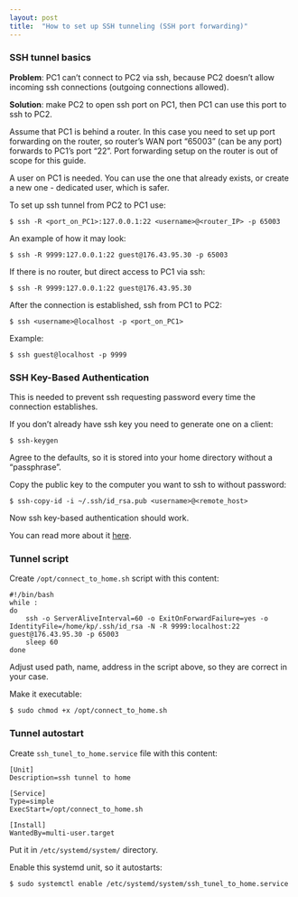 ```yaml
---
layout: post
title:  "How to set up SSH tunneling (SSH port forwarding)"
---
```


### SSH tunnel basics

**Problem**: PC1 can’t connect to PC2 via ssh, because PC2 doesn’t allow incoming ssh connections (outgoing connections allowed).

**Solution**: make PC2 to open ssh port on PC1, then PC1 can use this port to ssh to PC2.

Assume that PC1 is behind a router. In this case you need to set up port forwarding on the router, so router’s WAN port “65003” (can be any port) forwards to PC1’s port “22”. Port forwarding setup on the router is out of scope for this guide.

A user on PC1 is needed. You can use the one that already exists, or create a new one - dedicated user, which is safer.

To set up ssh tunnel from PC2 to PC1 use:
```
$ ssh -R <port_on_PC1>:127.0.0.1:22 <username>@<router_IP> -p 65003
```

An example of how it may look:
```
$ ssh -R 9999:127.0.0.1:22 guest@176.43.95.30 -p 65003
```

If there is no router, but direct access to PC1 via ssh:
```
$ ssh -R 9999:127.0.0.1:22 guest@176.43.95.30
```

After the connection is established, ssh from PC1 to PC2:
```
$ ssh <username>@localhost -p <port_on_PC1>
```

Example:
```
$ ssh guest@localhost -p 9999
```

### SSH Key-Based Authentication

This is needed to prevent ssh requesting password every time the connection establishes.

If you don’t already have ssh key you need to generate one on a client:
```
$ ssh-keygen
```

Agree to the defaults, so it is stored into your home directory without a “passphrase”.

Copy the public key to the computer you want to ssh to without password:
```
$ ssh-copy-id -i ~/.ssh/id_rsa.pub <username>@<remote_host>
```

Now ssh key-based authentication should work.

You can read more about it [here](https://www.digitalocean.com/community/tutorials/how-to-configure-ssh-key-based-authentication-on-a-linux-server).

### Tunnel script

Create `/opt/connect_to_home.sh` script with this content:
```
#!/bin/bash
while :
do
    ssh -o ServerAliveInterval=60 -o ExitOnForwardFailure=yes -o IdentityFile=/home/kp/.ssh/id_rsa -N -R 9999:localhost:22 guest@176.43.95.30 -p 65003
    sleep 60
done
```

Adjust used path, name, address in the script above, so they are correct in your case.

Make it executable:
```
$ sudo chmod +x /opt/connect_to_home.sh
```

### Tunnel autostart

Create `ssh_tunel_to_home.service` file with this content:
```
[Unit]
Description=ssh tunnel to home

[Service]
Type=simple
ExecStart=/opt/connect_to_home.sh

[Install]
WantedBy=multi-user.target
```

Put it in `/etc/systemd/system/` directory.

Enable this systemd unit, so it autostarts:
```
$ sudo systemctl enable /etc/systemd/system/ssh_tunel_to_home.service
```

